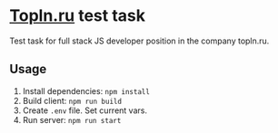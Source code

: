 # [Topln.ru](https://topln.ru) test task

Test task for full stack JS developer position in the company topln.ru.

## Usage

1. Install dependencies: `npm install`
2. Build client: `npm run build`
3. Create `.env` file. Set current vars.
4. Run server: `npm run start`
